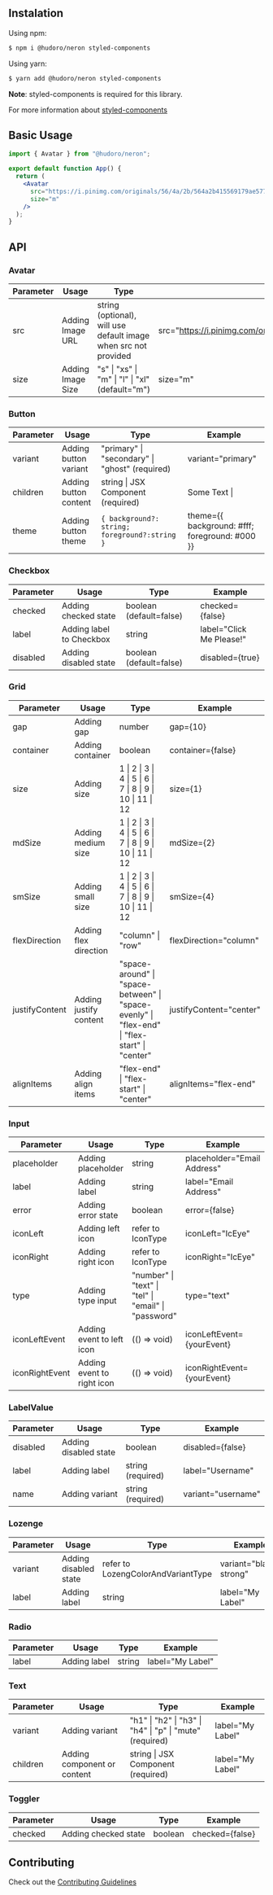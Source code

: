 ## Instalation

Using npm:

```bash
$ npm i @hudoro/neron styled-components
```

Using yarn:

```bash
$ yarn add @hudoro/neron styled-components
```

**Note**: styled-components is required for this library.

For more information about [styled-components](https://styled-components.com)

## Basic Usage

```jsx
import { Avatar } from "@hudoro/neron";

export default function App() {
  return (
    <Avatar
      src="https://i.pinimg.com/originals/56/4a/2b/564a2b415569179ae577e79e4f9cb666.jpg"
      size="m"
    />
  );
}
```

## API

### Avatar

| Parameter | Usage             | Type                                            | Example                                                                            |
| --------- | ----------------- | ----------------------------------------------- | ---------------------------------------------------------------------------------- |
| src       | Adding Image URL  | string (optional), will use default image when src not provided                               | src="https://i.pinimg.com/originals/56/4a/2b/564a2b415569179ae577e79e4f9cb666.jpg" |
| size      | Adding Image Size | "s" \| "xs" \| "m" \| "l" \| "xl" (default="m") | size="m"                                                                           |

### Button

| Parameter | Usage                 | Type                                           | Example                       |
| --------- | --------------------- | ---------------------------------------------- | ----------------------------- |
| variant   | Adding button variant | "primary" \| "secondary" \| "ghost" (required) | variant="primary"             |
| children  | Adding button content | string \| JSX Component (required)             | Some Text \| <YourComponent/> |
| theme     | Adding button theme   | `{ background?: string; foreground?:string }`  | theme={{ background: #fff; foreground: #000 }}                      |

### Checkbox

| Parameter | Usage                    | Type                    | Example                  |
| --------- | ------------------------ | ----------------------- | ------------------------ |
| checked   | Adding checked state     | boolean (default=false) | checked={false}          |
| label     | Adding label to Checkbox | string                  | label="Click Me Please!" |
| disabled  | Adding disabled state    | boolean (default=false) | disabled={true}          |

### Grid

| Parameter      | Usage                  | Type                                                                                          | Example                 |
| -------------- | ---------------------- | --------------------------------------------------------------------------------------------- | ----------------------- |
| gap            | Adding gap             | number                                                                                        | gap={10}                |
| container      | Adding container       | boolean                                                                                       | container={false}       |
| size           | Adding size            | 1 \| 2 \| 3 \| 4 \| 5 \| 6 \| 7 \| 8 \| 9 \| 10 \| 11 \| 12                                   | size={1}                |
| mdSize         | Adding medium size     | 1 \| 2 \| 3 \| 4 \| 5 \| 6 \| 7 \| 8 \| 9 \| 10 \| 11 \| 12                                   | mdSize={2}              |
| smSize         | Adding small size      | 1 \| 2 \| 3 \| 4 \| 5 \| 6 \| 7 \| 8 \| 9 \| 10 \| 11 \| 12                                   | smSize={4}              |
| flexDirection  | Adding flex direction  | "column" \| "row"                                                                             | flexDirection="column"  |
| justifyContent | Adding justify content | "space-around" \| "space-between" \| "space-evenly" \| "flex-end" \| "flex-start" \| "center" | justifyContent="center" |
| alignItems     | Adding align items     | "flex-end" \| "flex-start" \| "center"                                                        | alignItems="flex-end"   |

### Input

| Parameter      | Usage                      | Type                                                                                                                                                                                                                                                                                                                           | Example                     |
| -------------- | -------------------------- | ------------------------------------------------------------------------------------------------------------------------------------------------------------------------------------------------------------------------------------------------------------------------------------------------------------------------------ | --------------------------- |
| placeholder    | Adding placeholder         | string                                                                                                                                                                                                                                                                                                                         | placeholder="Email Address" |
| label          | Adding label               | string                                                                                                                                                                                                                                                                                                                         | label="Email Address"       |
| error          | Adding error state         | boolean                                                                                                                                                                                                                                                                                                                        | error={false}               |
| iconLeft       | Adding left icon           | refer to IconType | iconLeft="IcEye"            |
| iconRight      | Adding right icon          | refer to IconType | iconRight="IcEye"           |
| type           | Adding type input          | "number" \| "text" \| "tel" \| "email" \| "password"                                                                                                                                                                                                                                                                           | type="text"                 |
| iconLeftEvent  | Adding event to left icon  | (() => void)                                                                                                                                                                                                                                                                                                                   | iconLeftEvent={yourEvent}   |
| iconRightEvent | Adding event to right icon | (() => void)                                                                                                                                                                                                                                                                                                                   | iconRightEvent={yourEvent}  |

### LabelValue

| Parameter | Usage                 | Type              | Example            |
| --------- | --------------------- | ----------------- | ------------------ |
| disabled  | Adding disabled state | boolean           | disabled={false}   |
| label     | Adding label          | string (required) | label="Username"   |
| name      | Adding variant        | string (required) | variant="username" |

### Lozenge

| Parameter | Usage                 | Type                                                                                                                                                                                                 | Example                |
| --------- | --------------------- | ---------------------------------------------------------------------------------------------------------------------------------------------------------------------------------------------------- | ---------------------- |
| variant   | Adding disabled state | refer to LozengColorAndVariantType | variant="black-strong" |
| label     | Adding label          | string                                                                                                                                                                                               | label="My Label"       |

### Radio

| Parameter | Usage        | Type   | Example          |
| --------- | ------------ | ------ | ---------------- |
| label     | Adding label | string | label="My Label" |

### Text

| Parameter | Usage                       | Type                                                     | Example          |
| --------- | --------------------------- | -------------------------------------------------------- | ---------------- |
| variant   | Adding variant              | "h1" \| "h2" \| "h3" \| "h4" \| "p" \| "mute" (required) | label="My Label" |
| children  | Adding component or content | string \| JSX Component (required)                       | label="My Label" |

### Toggler

| Parameter | Usage                | Type    | Example         |
| --------- | -------------------- | ------- | --------------- |
| checked   | Adding checked state | boolean | checked={false} |

## Contributing

Check out the [Contributing Guidelines](CONTRIBUTING.md)
